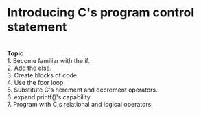 <h1>Introducing C's program control statement</h1><br>
 <b>Topic</b><br>
  1. Become familiar with the if.<br>
  2. Add the else.<br>
  3. Create blocks of code.<br>
  4. Use the foor loop.<br>
  5. Substitute C's ncrement and decrement operators.<br>
  6. expand printf()'s capability.<br>
  7. Program with C;s relational and logical operators.<br>

